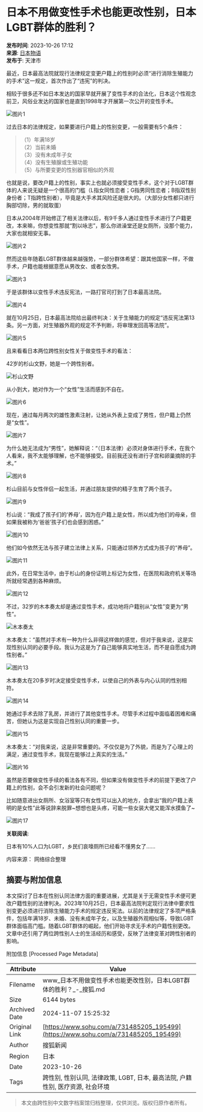# 日本不用做变性手术也能更改性别，日本LGBT群体的胜利？

**发布时间**: 2023-10-26 17:12  
**来源**: [日本物语](https://www.sohu.com/?spm=smpc.content-abroad.content.1.1730993065557qFHcnoq)  
**发布于**: 天津市  

最近，日本最高法院就现行法律规定变更户籍上的性别时必须“进行消除生殖能力的手术”这一规定，首次作出了“违宪”的判决。

相较于很多还不如日本发达的国家早就开展了变性手术的合法化，日本这个性观念前卫，风俗业发达的国家也是直到1998年才开展第一次公开的变性手术。

![图片1](https://p5.itc.cn/q_70/images03/20231026/14a4348ded3b460d8acb2779d6710bd9.png)

过去日本的法律规定，如果要进行户籍上的性别变更，一般需要有5个条件：

> （1）年满18岁  
> （2）当前未婚  
> （3）没有未成年子女  
> （4）没有生殖腺或生殖功能  
> （5）与所要变更的性别器官相似的外观  

也就是说，要改户籍上的性别，事实上也就必须接受变性手术，这个对于LGBT群体的人来说无疑是一个很高的门槛（L指女同性恋者；G指男同性恋者；B指双性别身份者；T指跨性别者），毕竟是大手术其风险还是很大的。（大部分女性都只进行胸部切除，男的就取蛋）

日本从2004年开始修正了相关法律以后，有9千多人通过变性手术进行了户籍更改，本来嘛，你想变性那就“割以咏志”，那么你进澡堂还是女厕所，没那个能力，大家也就相安无事。

![图片2](https://p3.itc.cn/q_70/images03/20231026/020f15c733b44a24ae79487b2ffaa01e.png)

然而这些年随着LGBT群体越来越强势，一部分群体希望：跟其他国家一样，不做手术，户籍也能根据意愿从男改女、或者女改男。

![图片3](https://p4.itc.cn/q_70/images03/20231026/cdfcda2110f545a5867f76df22196cb7.png)

于是该群体以变性手术违反宪法，一路打官司打到了日本最高法院。

![图片4](//p9.itc.cn/q_70/images03/20231026/51e220adae724f5096513195c6e6c32f.jpeg)

就在10月25日，日本最高法院给出最终判决：关于生殖能力的规定“违反宪法第13条。另一方面，对生殖器外观的规定不予判断，将审理发回高等法院”。

![图片5](https://p7.itc.cn/q_70/images03/20231026/b64055aecf6f47bb84a8dabb7a7bc2b6.png)

且来看看日本两位跨性别女性关于做变性手术的看法：

42岁的杉山文野，她是一个跨性别者。

![杉山文野](https://p4.itc.cn/q_70/images03/20231026/fe22bf46ef454aa1a2b4fb78260bf7ea.png)

从小到大，她对作为一个“女性”生活而感到不自在。

![图片6](https://p7.itc.cn/q_70/images03/20231026/7dfa3d82550d431ca0d5fae27cceb6ab.png)

现在，通过每月两次的雄性激素注射，让她从外表上变成了男性，但户籍上仍然是“女性”。

![图片7](https://p7.itc.cn/q_70/images03/20231026/7f31d24216e44986937f6326719c7ccb.png)

为什么她无法成为“男性”，她解释说：“（日本法律）必须对身体进行手术，在我个人看来，我不太能够理解，也不能够接受。目前我还没有进行子宫和卵巢摘除的手术。”

![图片8](https://p9.itc.cn/q_70/images03/20231026/bf8eb31f67d64a0d8caf7513eb4b93e1.png)

杉山目前与女性伴侣一起生活，并通过朋友提供的精子生育了两个孩子。

![图片9](https://p9.itc.cn/q_70/images03/20231026/6442153fcb5b4424941c34fa8549e0c2.png)

杉山说：“我成了孩子们的‘养母’，因为在户籍上是女性，所以成为他们的母亲，但如果我被称为‘爸爸’孩子们也会感到困惑。”

![图片10](https://p0.itc.cn/q_70/images03/20231026/83adf02395ea4a87b91c2f9c36bb6624.png)

他们如今依然无法与孩子建立法律上关系，只能通过领养方式成为孩子的“养母”。

![图片11](https://p3.itc.cn/q_70/images03/20231026/c9f336627d384481aa779ca81a03ae8f.png)

此外，在日常生活中，由于杉山的身份证明上标记为女性，在医院和政府机关等场所就经常遇到各种麻烦。

![图片12](https://p8.itc.cn/q_70/images03/20231026/452a1a7813a44deabf413a1a62a44e29.png)

不过，32岁的木本奏太却是通过变性手术，成功地将户籍别从“女性”变更为“男性”。

![木本奏太](https://p1.itc.cn/q_70/images03/20231026/ec5573c0336d4a0f8c6059c989f97c5d.png)

木本奏太：“虽然对手术有一种为什么非得这样做的感觉，但对于我来说，这是实现性别认同的必要手段。我认为这是为了自己能够真实地生活，而不是自愿成为跨性别者。”

![图片13](https://p6.itc.cn/q_70/images03/20231026/14149f4ddbe84b8c902a7b03205cd4e1.png)

木本奏太在20多岁时决定接受变性手术，以使自己的外表与内心认同的性别相符。

![图片14](https://p9.itc.cn/q_70/images03/20231026/d2caa72281584b54b8209e5c5bd71bac.png)

她通过手术去除了乳房，并进行了其他变性手术。尽管手术过程中面临着困难和痛苦，但她认为这是实现自己性别认同的重要一步。

![图片15](https://p4.itc.cn/q_70/images03/20231026/b38091ad953742b1bfe5d795cfeffc54.png)

木本奏太：“对我来说，这是非常重要的。不仅仅是为了外貌，而是为了心理上的满足，通过变性手术，我现在能够过上真实的生活。”

![图片16](https://p1.itc.cn/q_70/images03/20231026/a66811081c8841a2b7f408948b39e403.png)

虽然是否要做变性手续的看法各有不同，但如果没有做变性手术的前提下更改了户籍上的性别，会不会引发新的社会问题呢？

比如随意进出女厕所、女浴室等只有女性可以出入的地方，会拿出“我的户籍上表明的是女性”此等说辞来脱罪~想想也是头疼，可能一些女装大佬又能浑水摸鱼了~

![图片17](https://p8.itc.cn/q_70/images03/20231026/19888906d8844e59a4fb5bfdd2007978.png)

**关联阅读**:  

日本有10%人口为LGBT，乡民们哀嚎厕所已经看不懂男女了……

内容来源： 网络综合整理

## 摘要与附加信息

<!-- tcd_abstract -->
本文探讨了日本在性别认同法律方面的重要进展，尤其是关于无需变性手术便可更改户籍性别的法律判决。2023年10月25日，日本最高法院判定现行法律中要求性别变更必须进行消除生殖能力手术的规定违反宪法。以前的法律规定了多项严格条件，包括年满18岁、未婚、没有未成年子女，以及生殖器外观相似等，导致LGBT群体面临高门槛。随着LGBT群体的崛起，他们开始寻求无手术的户籍性别更改。文章中还引用了两位跨性别人士的生活经历和感受，反映了法律变革对跨性别者的影响。
<!-- tcd_abstract_end -->

附加信息 [Processed Page Metadata]

| Attribute       | Value                                  |
|-----------------|----------------------------------------|
| Filename        | www_日本不用做变性手术也能更改性别，日本LGBT群体的胜利？_-_搜狐.md                             |
| Size            | 6144 bytes                           |
| Archived Date   | 2024-11-07 15:25:32                             |
| Original Link   | [https://www.sohu.com/a/731485205_195499](https://www.sohu.com/a/731485205_195499)                       |
| Author          | 搜狐新闻                               |
| Region          | 日本                               |
| Date            | 2023-10-26                                 |
| Tags            | 跨性别, 性别认同, 法律政策, LGBT, 日本, 最高法院, 户籍性别, 医疗资源, 社会环境                                 |
>
> 本文由跨性别中文数字档案馆归档整理，仅供浏览。版权归原作者所有。
>